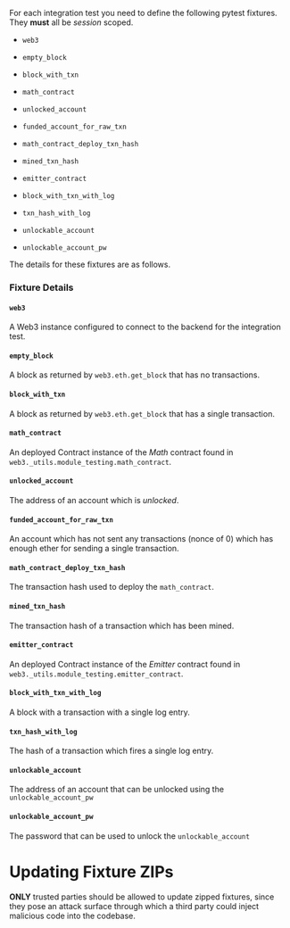 For each integration test you need to define the following pytest fixtures.
They **must** all be *session* scoped.

* `web3`
* `empty_block`
* `block_with_txn`
* `math_contract`
* `unlocked_account`
* `funded_account_for_raw_txn`
* `math_contract_deploy_txn_hash`
* `mined_txn_hash`
* `emitter_contract`
* `block_with_txn_with_log`
* `txn_hash_with_log`

* `unlockable_account`
* `unlockable_account_pw`

The details for these fixtures are as follows.


### Fixture Details

#### `web3`

A Web3 instance configured to connect to the backend for the integration test.


#### `empty_block`

A block as returned by `web3.eth.get_block` that has no transactions.


#### `block_with_txn`

A block as returned by `web3.eth.get_block` that has a single transaction.


#### `math_contract`

An deployed Contract instance of the *Math* contract found in
`web3._utils.module_testing.math_contract`.


#### `unlocked_account`

The address of an account which is *unlocked*.


#### `funded_account_for_raw_txn`

An account which has not sent any transactions (nonce of 0) which has enough
ether for sending a single transaction.


#### `math_contract_deploy_txn_hash`

The transaction hash used to deploy the `math_contract`.


#### `mined_txn_hash`

The transaction hash of a transaction which has been mined.


#### `emitter_contract`

An deployed Contract instance of the *Emitter* contract found in
`web3._utils.module_testing.emitter_contract`.


#### `block_with_txn_with_log`

A block with a transaction with a single log entry.


#### `txn_hash_with_log`

The hash of a transaction which fires a single log entry.


#### `unlockable_account`

The address of an account that can be unlocked using the `unlockable_account_pw`


#### `unlockable_account_pw`

The password that can be used to unlock the `unlockable_account`


# Updating Fixture ZIPs

**ONLY** trusted parties should be allowed to update zipped fixtures, since they pose an attack surface through which a third party could inject malicious code into the codebase.
